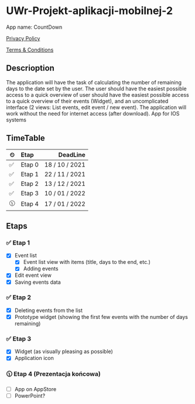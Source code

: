 # UWr-Projekt-aplikacji-mobilnej-2

App name: CountDown

[Privacy Policy](PrivacyPolicy.md)

[Terms & Conditions](TermsAndConditions.md)

## Descrioption

The application will have the task of calculating the number of remaining days to the
date set by the user.
The user should have the easiest possible access to a quick overview of
user should have the easiest possible access to a quick overview of their events (Widget), and an uncomplicated interface (2 views: List
events, edit event / new event).
The application will work without the need for internet access (after
download).
App for IOS systems

## TimeTable

| ⏲ | Etap   | DeadLine |
| -- | :----- | -: |
| ✅ | Etap 0 | 18 / 10 / 2021 |
| ✅ | Etap 1 | 22 / 11 / 2021 |
| ✅ | Etap 2 | 13 / 12 / 2021 |
| ✅ | Etap 3 | 10 / 01 / 2022 |
| 🕦 | Etap 4 | 17 / 01 / 2022 |

## Etaps

### ✅ Etap 1

- [x] Event list
  - [x] Event list view with items (title, days to the end, etc.)
  - [x] Adding events
- [x] Edit event view
- [x] Saving events data

### ✅ Etap 2

- [x] Deleting events from the list
- [x] Prototype widget (showing the first few events with the number of days remaining)

### ✅ Etap 3

- [x] Widget (as visually pleasing as possible)
- [x] Application icon

### 🕦 Etap 4 (Prezentacja końcowa)

- [ ] App on AppStore
- [ ] PowerPoint?
